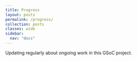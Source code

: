 ```yaml
---
title: Progress
layout: posts
permalink: /progress/
collection: posts
classes: wide
sidebar:
  nav: "docs"
---
```


Updating regularly about ongoing work in this GSoC project.